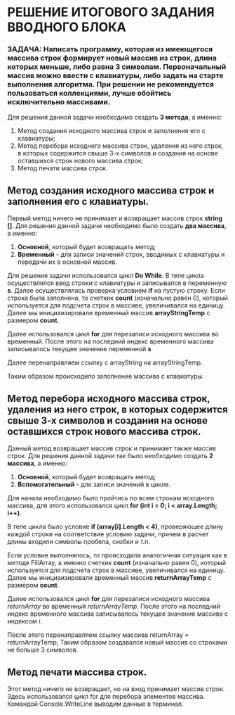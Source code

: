 # РЕШЕНИЕ ИТОГОВОГО ЗАДАНИЯ ВВОДНОГО БЛОКА
### **ЗАДАЧА:** Написать программу, которая из имеющегося массива строк формирует новый массив из строк, длина которых меньше, либо равна 3 символам. Первоначальный массив можно ввести с клавиатуры, либо задать на старте выполнения алгоритма. При решении не рекомендуется пользоваться коллекциями, лучше обойтись исключительно массивами.

Для решения данной задачи необходимо создать **3 метода**, а именно:
1. Метод создания исходного массива строк и заполнения его с клавиатуры;
2. Метод перебора исходного массива строк, удаления из него строк, в которых содержится свыше 3-х символов и создания на основе оставшихся строк нового массива строк;
3. Метод печати массива строк.

## Метод создания исходного массива строк и заполнения его с клавиатуры.

Первый метод ничего не принимает и возвращает массив строк **string []**. Для решения данной задачи необходимо было создать **два массива**, а именно:
1. **Основной**, который будет возвращать метод;
2. **Временный** - для записи значений строк, вводимых с клавиатуры и передачи их в основной массив.

Для решения задачи использовался цикл **Do While**. В теле цикла осуществлялся ввод строки с клавиатуры и записывался в переменную **s**. Далее осуществлялась проверка условием **if** на пустую строку. Если строка была заполнена, то счеткик **count** (изначально равен 0), который используется для подсчета строк в массиве, увеличивался на единицу. Далее мы инициаизировали временный массив **arrayStringTemp** с размером **count**. 

Далее использовался цикл **for** для перезаписи исходного массива во временный. После этого на последний индекс временного массива записывалось текущее значение переменной **s**

Далее перенаправляем ссылку с arrayString на arrayStringTemp. 

Таким образом происходило заполнение массива с клавиатуры.

## Метод перебора исходного массива строк, удаления из него строк, в которых содержится свыше 3-х символов и создания на основе оставшихся строк нового массива строк.

Данный метод возвращает массив строк и принимает также массив строк.
Для решения данной задачи так было необходимо создать **2 массива**, а именно:
1. **Основной**, который будет возвращать метод;
2. **Вспомогательный** - для записи значений в цикле.

Для начала необходимо было пройтись по всем строкам исходного массива, для этого использовался цикл **for (int i = 0; i < array.Length; i++)**. 

В теле цикла было условие **if (array[i].Length < 4)**, проверяющее длину каждой строки на соответствие условию задачи, причем в расчет длины входили символы пробела, скобки и т.п.

Если условие выполнялось, то происходила аналогичная ситуация как в методе FillArray, а именно счеткик **count** (изначально равен 0), который используется для подсчета строк в массиве, увеличивался на единицу. Далее мы инициаизировали временный массив **returnArrayTemp** с размером **count**. 

Далее использовался цикл **for** для перезаписи исходного массива *returnArray* во временный *returnArrayTemp*. После этого на последний индекс временного массива записывалось текущее значение массива с индексом *i*.

После этого перенаправляем ссылку массива returnArray = returnArrayTemp;
Таким образом создавался новый массив со строками не больше 3 символов.

## Метод печати массива строк.

Этот метод ничего не возвращает, но на вход принимает массив строк. Здесь использовался цикл for для перебора элементов массива. Командой Console.WriteLine выводим данные в терминал.

